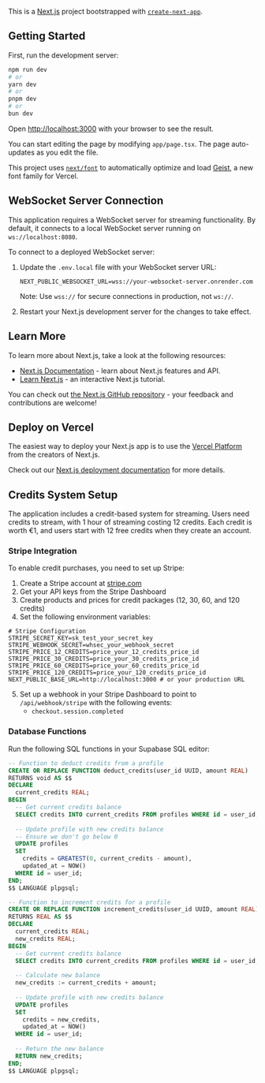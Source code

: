 This is a [Next.js](https://nextjs.org) project bootstrapped with [`create-next-app`](https://nextjs.org/docs/app/api-reference/cli/create-next-app).

## Getting Started

First, run the development server:

```bash
npm run dev
# or
yarn dev
# or
pnpm dev
# or
bun dev
```

Open [http://localhost:3000](http://localhost:3000) with your browser to see the result.

You can start editing the page by modifying `app/page.tsx`. The page auto-updates as you edit the file.

This project uses [`next/font`](https://nextjs.org/docs/app/building-your-application/optimizing/fonts) to automatically optimize and load [Geist](https://vercel.com/font), a new font family for Vercel.

## WebSocket Server Connection

This application requires a WebSocket server for streaming functionality. By default, it connects to a local WebSocket server running on `ws://localhost:8080`. 

To connect to a deployed WebSocket server:

1. Update the `.env.local` file with your WebSocket server URL:
   ```
   NEXT_PUBLIC_WEBSOCKET_URL=wss://your-websocket-server.onrender.com
   ```
   
   Note: Use `wss://` for secure connections in production, not `ws://`.

2. Restart your Next.js development server for the changes to take effect.

## Learn More

To learn more about Next.js, take a look at the following resources:

- [Next.js Documentation](https://nextjs.org/docs) - learn about Next.js features and API.
- [Learn Next.js](https://nextjs.org/learn) - an interactive Next.js tutorial.

You can check out [the Next.js GitHub repository](https://github.com/vercel/next.js) - your feedback and contributions are welcome!

## Deploy on Vercel

The easiest way to deploy your Next.js app is to use the [Vercel Platform](https://vercel.com/new?utm_medium=default-template&filter=next.js&utm_source=create-next-app&utm_campaign=create-next-app-readme) from the creators of Next.js.

Check out our [Next.js deployment documentation](https://nextjs.org/docs/app/building-your-application/deploying) for more details.

## Credits System Setup

The application includes a credit-based system for streaming. Users need credits to stream, with 1 hour of streaming costing 12 credits. Each credit is worth €1, and users start with 12 free credits when they create an account.

### Stripe Integration

To enable credit purchases, you need to set up Stripe:

1. Create a Stripe account at [stripe.com](https://stripe.com)
2. Get your API keys from the Stripe Dashboard
3. Create products and prices for credit packages (12, 30, 60, and 120 credits)
4. Set the following environment variables:

```
# Stripe Configuration
STRIPE_SECRET_KEY=sk_test_your_secret_key
STRIPE_WEBHOOK_SECRET=whsec_your_webhook_secret
STRIPE_PRICE_12_CREDITS=price_your_12_credits_price_id
STRIPE_PRICE_30_CREDITS=price_your_30_credits_price_id
STRIPE_PRICE_60_CREDITS=price_your_60_credits_price_id
STRIPE_PRICE_120_CREDITS=price_your_120_credits_price_id
NEXT_PUBLIC_BASE_URL=http://localhost:3000 # or your production URL
```

5. Set up a webhook in your Stripe Dashboard to point to `/api/webhook/stripe` with the following events:
   - `checkout.session.completed`

### Database Functions

Run the following SQL functions in your Supabase SQL editor:

```sql
-- Function to deduct credits from a profile
CREATE OR REPLACE FUNCTION deduct_credits(user_id UUID, amount REAL)
RETURNS void AS $$
DECLARE
  current_credits REAL;
BEGIN
  -- Get current credits balance
  SELECT credits INTO current_credits FROM profiles WHERE id = user_id;
  
  -- Update profile with new credits balance
  -- Ensure we don't go below 0
  UPDATE profiles 
  SET 
    credits = GREATEST(0, current_credits - amount),
    updated_at = NOW()
  WHERE id = user_id;
END;
$$ LANGUAGE plpgsql;

-- Function to increment credits for a profile
CREATE OR REPLACE FUNCTION increment_credits(user_id UUID, amount REAL)
RETURNS REAL AS $$
DECLARE
  current_credits REAL;
  new_credits REAL;
BEGIN
  -- Get current credits balance
  SELECT credits INTO current_credits FROM profiles WHERE id = user_id;
  
  -- Calculate new balance
  new_credits := current_credits + amount;
  
  -- Update profile with new credits balance
  UPDATE profiles 
  SET 
    credits = new_credits,
    updated_at = NOW()
  WHERE id = user_id;
  
  -- Return the new balance
  RETURN new_credits;
END;
$$ LANGUAGE plpgsql;
```
